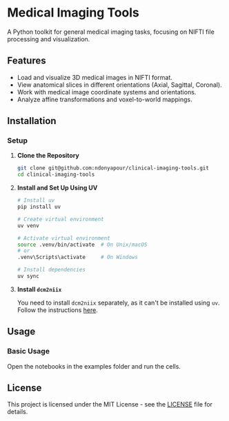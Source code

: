 # Medical Imaging Tools

A Python toolkit for general medical imaging tasks, focusing on NIFTI file processing and visualization.

## Features

- Load and visualize 3D medical images in NIFTI format.
- View anatomical slices in different orientations (Axial, Sagittal, Coronal).
- Work with medical image coordinate systems and orientations.
- Analyze affine transformations and voxel-to-world mappings.

## Installation

### Setup

1. **Clone the Repository**

   ```bash
   git clone git@github.com:ndonyapour/clinical-imaging-tools.git
   cd clinical-imaging-tools
   ```

2. **Install and Set Up Using UV**

   ```bash
   # Install uv
   pip install uv

   # Create virtual environment
   uv venv

   # Activate virtual environment
   source .venv/bin/activate  # On Unix/macOS
   # or
   .venv\Scripts\activate     # On Windows

   # Install dependencies
   uv sync
   ```

3. **Install `dcm2niix`**

   You need to install `dcm2niix` separately, as it can't be installed using `uv`. Follow the instructions [here](https://github.com/rordenlab/dcm2niix?tab=readme-ov-file).

## Usage

### Basic Usage

Open the notebooks in the examples folder and run the cells.

## License

This project is licensed under the MIT License - see the [LICENSE](LICENSE) file for details.
